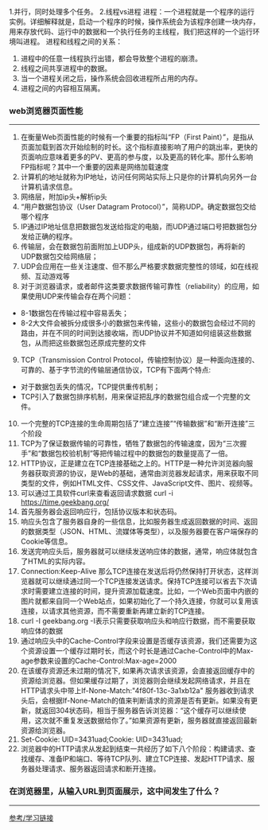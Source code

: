 1.并行，同时处理多个任务。
2.线程vs进程 
进程：一个进程就是一个程序的运行实例。详细解释就是，启动一个程序的时候，操作系统会为该程序创建一块内存，用来存放代码、运行中的数据和一个执行任务的主线程，我们把这样的一个运行环境叫进程。 
进程和线程之间的关系：
1. 进程中的任意一线程执行出错，都会导致整个进程的崩溃。  
2. 线程之间共享进程中的数据。    
3. 当一个进程关闭之后，操作系统会回收进程所占用的内存。
4. 进程之间的内容相互隔离。
### web浏览器页面性能
------------- 
1. 在衡量Web页面性能的时候有一个重要的指标叫“FP（First Paint）”，是指从页面加载到首次开始绘制的时长。这个指标直接影响了用户的跳出率，更快的页面响应意味着更多的PV、更高的参与度，以及更高的转化率。那什么影响FP指标呢？其中一个重要的因素是网络加载速度    
2. 计算机的地址就称为IP地址，访问任何网站实际上只是你的计算机向另外一台计算机请求信息。    
3. 网络层，附加ip头+解析ip头   
4. “用户数据包协议（User Datagram Protocol）”，简称UDP。确定数据包交给哪个程序   
5. IP通过IP地址信息把数据包发送给指定的电脑，而UDP通过端口号把数据包分发给正确的程序。   
6. 传输层，会在数据包前面附加上UDP头，组成新的UDP数据包，再将新的UDP数据包交给网络层；    
7. UDP会应用在一些关注速度、但不那么严格要求数据完整性的领域，如在线视频、互动游戏等    
8. 对于浏览器请求，或者邮件这类要求数据传输可靠性（reliability）的应用，如果使用UDP来传输会存在两个问题：   
 - 8-1数据包在传输过程中容易丢失；  
 - 8-2大文件会被拆分成很多小的数据包来传输，这些小的数据包会经过不同的路由，并在不同的时间到达接收端，而UDP协议并不知道如何组装这些数据包，从而把这些数据包还原成完整的文件
9. TCP（Transmission Control Protocol，传输控制协议）是一种面向连接的、可靠的、基于字节流的传输层通信协议，TCP有下面两个特点:
  - 对于数据包丢失的情况，TCP提供重传机制；
  - TCP引入了数据包排序机制，用来保证把乱序的数据包组合成一个完整的文件。
10. 一个完整的TCP连接的生命周期包括了“建立连接”“传输数据”和“断开连接”三个阶段 
11. TCP为了保证数据传输的可靠性，牺牲了数据包的传输速度，因为“三次握手”和“数据包校验机制”等把传输过程中的数据包的数量提高了一倍。 
12. HTTP协议，正是建立在TCP连接基础之上的。HTTP是一种允许浏览器向服务器获取资源的协议，是Web的基础，通常由浏览器发起请求，用来获取不同类型的文件，例如HTML文件、CSS文件、JavaScript文件、图片、视频等。
13. 可以通过工具软件curl来查看返回请求数据 curl -i  https://time.geekbang.org/
14. 首先服务器会返回响应行，包括协议版本和状态码。
15. 响应头包含了服务器自身的一些信息，比如服务器生成返回数据的时间、返回的数据类型（JSON、HTML、流媒体等类型），以及服务器要在客户端保存的Cookie等信息。
16. 发送完响应头后，服务器就可以继续发送响应体的数据，通常，响应体就包含了HTML的实际内容。
17. Connection:Keep-Alive 那么TCP连接在发送后将仍然保持打开状态，这样浏览器就可以继续通过同一个TCP连接发送请求。保持TCP连接可以省去下次请求时需要建立连接的时间，提升资源加载速度。比如，一个Web页面中内嵌的图片就都来自同一个Web站点，如果初始化了一个持久连接，你就可以复用该连接，以请求其他资源，而不需要重新再建立新的TCP连接。
18. curl -I geekbang.org -I表示只需要获取响应头和响应行数据，而不需要获取响应体的数据
19. 通过响应头中的Cache-Control字段来设置是否缓存该资源，我们还需要为这个资源设置一个缓存过期时长，而这个时长是通过Cache-Control中的Max-age参数来设置的Cache-Control:Max-age=2000
20. 在该缓存资源还未过期的情况下, 如果再次请求该资源，会直接返回缓存中的资源给浏览器。但如果缓存过期了，浏览器则会继续发起网络请求，并且在HTTP请求头中带上If-None-Match:"4f80f-13c-3a1xb12a" 服务器收到请求头后，会根据If-None-Match的值来判断请求的资源是否有更新。如果没有更新，就返回304状态码，相当于服务器告诉浏览器：“这个缓存可以继续使用，这次就不重复发送数据给你了。”如果资源有更新，服务器就直接返回最新资源给浏览器。
21. Set-Cookie: UID=3431uad;Cookie: UID=3431uad;
22. 浏览器中的HTTP请求从发起到结束一共经历了如下八个阶段：构建请求、查找缓存、准备IP和端口、等待TCP队列、建立TCP连接、发起HTTP请求、服务器处理请求、服务器返回请求和断开连接。

### 在浏览器里，从输入URL到页面展示，这中间发生了什么？
------ 

[参考/学习链接](https://blog.poetries.top/browser-working-principle/guide/part1/lesson03.html#%E6%B5%8F%E8%A7%88%E5%99%A8%E7%AB%AF%E5%8F%91%E8%B5%B7http%E8%AF%B7%E6%B1%82%E6%B5%81%E7%A8%8B)
